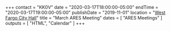+++
contact = "KK0V"
date = "2020-03-17T18:00:00-05:00"
endTime = "2020-03-17T19:00:00-05:00"
publishDate = "2019-11-01"
location = "[West Fargo City Hall](/places/west-fargo-city-hall/)"
title = "March ARES Meeting"
dates = [ "ARES Meetings" ]
outputs = [ "HTML", "Calendar" ]
+++
